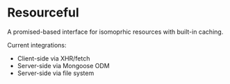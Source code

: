 # Resourceful

A promised-based interface for isomoprhic resources with built-in caching.

Current integrations:
- Client-side via XHR/fetch
- Server-side via Mongoose ODM
- Server-side via file system